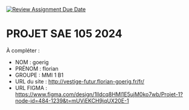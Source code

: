 [![Review Assignment Due Date](https://classroom.github.com/assets/deadline-readme-button-22041afd0340ce965d47ae6ef1cefeee28c7c493a6346c4f15d667ab976d596c.svg)](https://classroom.github.com/a/tqlspz30)
# PROJET SAE 105 2024

À compléter :

- NOM : goerig
- PRÉNOM : florian
- GROUPE : MMI 1 B1
- URL du site : http://vestige-futur.florian-goerig.fr/fr/
- URL FIGMA : https://www.figma.com/design/1lldcq8HMl1E5ujM0ko7wb/Projet-1?node-id=484-1239&t=mUViEKCH9jqUX20E-1
